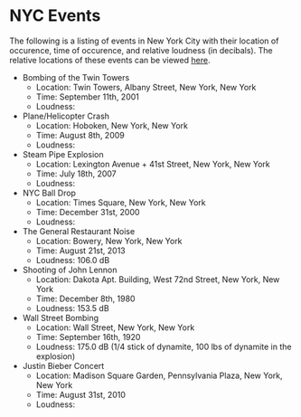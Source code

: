 # NYC Events #
The following is a listing of events in New York City with their location of 
occurence, time of occurence, and relative loudness (in decibals).  The
relative locations of these events can be viewed [here][nyc-map].

- Bombing of the Twin Towers
    - Location: Twin Towers, Albany Street, New York, New York
    - Time: September 11th, 2001
    - Loudness: 
- Plane/Helicopter Crash
    - Location: Hoboken, New York, New York
    - Time: August 8th, 2009
    - Loudness: 
- Steam Pipe Explosion
    - Location: Lexington Avenue + 41st Street, New York, New York
    - Time: July 18th, 2007
    - Loudness: 
- NYC Ball Drop
    - Location: Times Square, New York, New York
    - Time: December 31st, 2000
    - Loudness: 
- The General Restaurant Noise
    - Location: Bowery, New York, New York
    - Time: August 21st, 2013
    - Loudness: 106.0 dB
- Shooting of John Lennon
    - Location: Dakota Apt. Building, West 72nd Street, New York, New York
    - Time: December 8th, 1980
    - Loudness: 153.5 dB
- Wall Street Bombing
    - Location: Wall Street, New York, New York
    - Time: September 16th, 1920
    - Loudness: 175.0 dB (1/4 stick of dynamite, 100 lbs of dynamite in the explosion)
- Justin Bieber Concert
    - Location: Madison Square Garden, Pennsylvania Plaza, New York, New York
    - Time: August 31st, 2010
    - Loudness: 

[nyc-map]: http://goo.gl/maps/MBFWU
